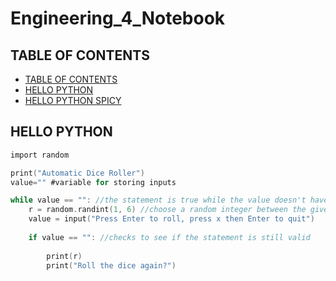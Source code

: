 # Engineering_4_Notebook

## TABLE OF CONTENTS
* [TABLE OF CONTENTS](#TABLE-OF-CONTENTS)
* [HELLO PYTHON](#HELLO-PYTHON)
* [HELLO PYTHON SPICY](#HELLO-PYTHON-SPICY)

## HELLO PYTHON
```C
import random

print("Automatic Dice Roller")
value="" #variable for storing inputs

while value == "": //the statement is true while the value doesn't have any strings inside it
    r = random.randint(1, 6) //choose a random integer between the given limits
    value = input("Press Enter to roll, press x then Enter to quit")
    
    if value == "": //checks to see if the statement is still valid
        
        print(r)
        print("Roll the dice again?")
```
